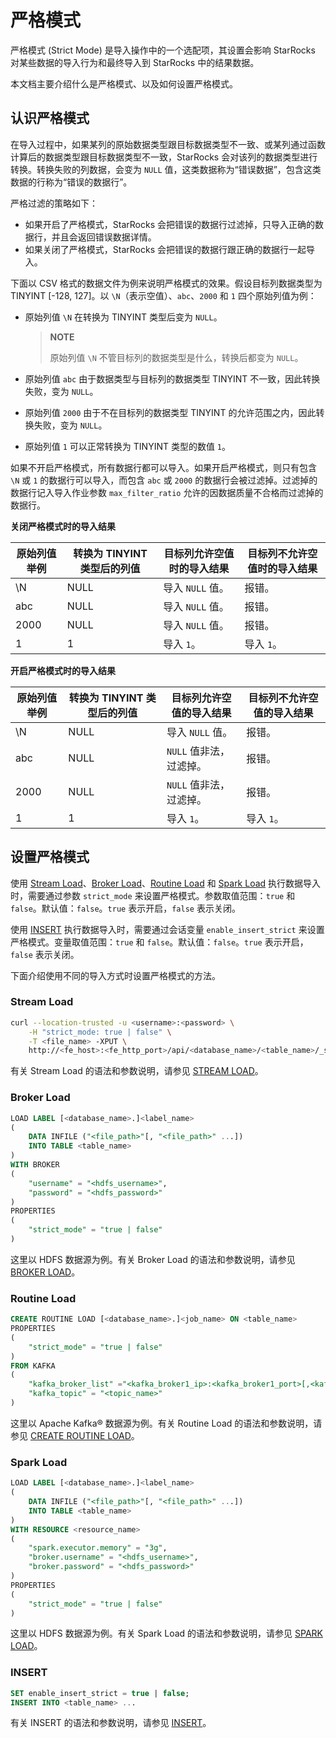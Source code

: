 # 严格模式

严格模式 (Strict Mode) 是导入操作中的一个选配项，其设置会影响 StarRocks 对某些数据的导入行为和最终导入到 StarRocks 中的结果数据。

本文档主要介绍什么是严格模式、以及如何设置严格模式。

## 认识严格模式

在导入过程中，如果某列的原始数据类型跟目标数据类型不一致、或某列通过函数计算后的数据类型跟目标数据类型不一致，StarRocks 会对该列的数据类型进行转换。转换失败的列数据，会变为 `NULL` 值，这类数据称为“错误数据”，包含这类数据的行称为“错误的数据行”。

严格过滤的策略如下：

- 如果开启了严格模式，StarRocks 会把错误的数据行过滤掉，只导入正确的数据行，并且会返回错误数据详情。
- 如果关闭了严格模式，StarRocks 会把错误的数据行跟正确的数据行一起导入。

下面以 CSV 格式的数据文件为例来说明严格模式的效果。假设目标列数据类型为 TINYINT [-128, 127]。以 `\N`（表示空值）、`abc`、`2000` 和 `1` 四个原始列值为例：

- 原始列值 `\N` 在转换为 TINYINT 类型后变为 `NULL`。

  > **NOTE**
  >
  > 原始列值 `\N` 不管目标列的数据类型是什么，转换后都变为 `NULL`。

- 原始列值 `abc` 由于数据类型与目标列的数据类型 TINYINT 不一致，因此转换失败，变为 `NULL`。

- 原始列值 `2000` 由于不在目标列的数据类型 TINYINT 的允许范围之内，因此转换失败，变为 `NULL`。

- 原始列值 `1` 可以正常转换为 TINYINT 类型的数值 `1`。

如果不开启严格模式，所有数据行都可以导入。如果开启严格模式，则只有包含 `\N` 或 `1` 的数据行可以导入，而包含 `abc` 或 `2000` 的数据行会被过滤掉。过滤掉的数据行记入导入作业参数 `max_filter_ratio` 允许的因数据质量不合格而过滤掉的数据行。

**关闭严格模式时的导入结果**

| 原始列值举例 | 转换为 TINYINT 类型后的列值 | 目标列允许空值时的导入结果 | 目标列不允许空值时的导入结果 |
| ------------ | --------------------------- | -------------------------- | ---------------------------- |
| \N          | NULL                        | 导入 `NULL` 值。           | 报错。                       |
| abc          | NULL                        | 导入 `NULL` 值。           | 报错。                       |
| 2000         | NULL                        | 导入 `NULL` 值。           | 报错。                       |
| 1            | 1                           | 导入 `1`。                 | 导入 `1`。                   |

**开启严格模式时的导入结果**

| 原始列值举例 | 转换为 TINYINT 类型后的列值 | 目标列允许空值的导入结果 | 目标列不允许空值的导入结果 |
| ------------ | --------------------------- | ------------------------ | -------------------------- |
| \N          | NULL                        | 导入 `NULL` 值。         | 报错。                     |
| abc          | NULL                        | `NULL` 值非法，过滤掉。  | 报错。                     |
| 2000         | NULL                        | `NULL` 值非法，过滤掉。  | 报错。                     |
| 1            | 1                           | 导入 `1`。               | 导入 `1`。                 |

## 设置严格模式

使用 [Stream Load](../../loading/StreamLoad.md)、[Broker Load](../../loading/BrokerLoad.md)、[Routine Load](../../loading/RoutineLoad.md) 和 [Spark Load](../../loading/SparkLoad.md) 执行数据导入时，需要通过参数 `strict_mode` 来设置严格模式。参数取值范围：`true` 和 `false`。默认值：`false`。`true` 表示开启，`false` 表示关闭。

使用 [INSERT](../../loading/InsertInto.md) 执行数据导入时，需要通过会话变量 `enable_insert_strict` 来设置严格模式。变量取值范围：`true` 和 `false`。默认值：`false`。`true` 表示开启，`false` 表示关闭。

下面介绍使用不同的导入方式时设置严格模式的方法。

### Stream Load

```Bash
curl --location-trusted -u <username>:<password> \
    -H "strict_mode: true | false" \
    -T <file_name> -XPUT \
    http://<fe_host>:<fe_http_port>/api/<database_name>/<table_name>/_stream_load
```

有关 Stream Load 的语法和参数说明，请参见 [STREAM LOAD](../../sql-reference/sql-statements/data-manipulation/STREAM%20LOAD.md)。

### Broker Load

```SQL
LOAD LABEL [<database_name>.]<label_name>
(
    DATA INFILE ("<file_path>"[, "<file_path>" ...])
    INTO TABLE <table_name>
)
WITH BROKER
(
    "username" = "<hdfs_username>",
    "password" = "<hdfs_password>"
)
PROPERTIES
(
    "strict_mode" = "true | false"
)
```

这里以 HDFS 数据源为例。有关 Broker Load 的语法和参数说明，请参见 [BROKER LOAD](../../sql-reference/sql-statements/data-manipulation/BROKER%20LOAD.md)。

### Routine Load

```SQL
CREATE ROUTINE LOAD [<database_name>.]<job_name> ON <table_name>
PROPERTIES
(
    "strict_mode" = "true | false"
) 
FROM KAFKA
(
    "kafka_broker_list" ="<kafka_broker1_ip>:<kafka_broker1_port>[,<kafka_broker2_ip>:<kafka_broker2_port>...]",
    "kafka_topic" = "<topic_name>"
)
```

这里以 Apache Kafka® 数据源为例。有关 Routine Load 的语法和参数说明，请参见 [CREATE ROUTINE LOAD](../../sql-reference/sql-statements/data-manipulation/CREATE%20ROUTINE%20LOAD.md)。

### Spark Load

```SQL
LOAD LABEL [<database_name>.]<label_name>
(
    DATA INFILE ("<file_path>"[, "<file_path>" ...])
    INTO TABLE <table_name>
)
WITH RESOURCE <resource_name>
(
    "spark.executor.memory" = "3g",
    "broker.username" = "<hdfs_username>",
    "broker.password" = "<hdfs_password>"
)
PROPERTIES
(
    "strict_mode" = "true | false"   
)
```

这里以 HDFS 数据源为例。有关 Spark Load 的语法和参数说明，请参见 [SPARK LOAD](../../sql-reference/sql-statements/data-manipulation/SPARK%20LOAD.md)。

### INSERT

```SQL
SET enable_insert_strict = true | false;
INSERT INTO <table_name> ...
```

有关 INSERT 的语法和参数说明，请参见 [INSERT](../../sql-reference/sql-statements/data-manipulation/insert.md)。
